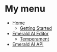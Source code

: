 # My menu
* [Home]
   * [Getting Started]
* [Emerald AI Editor]
  * [Temperament]
* [Emerald AI API]

[Home]: https://github.com/Black-Horizon-Studios/Emerald-AI/wiki
[Getting Started]: https://github.com/Black-Horizon-Studios/Emerald-AI/wiki/Getting-Started
[Emerald AI Editor]: https://github.com/Black-Horizon-Studios/Emerald-AI/wiki/Emerald-AI-Editor
[Temperament]: https://github.com/Black-Horizon-Studios/Emerald-AI/wiki/Emerald-AI-Editor#temperament
[Emerald AI API]: https://github.com/Black-Horizon-Studios/Emerald-AI/wiki/Emerald-AI-API